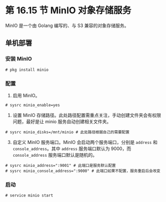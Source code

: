 # 第 16.15 节 MinIO 对象存储服务

MinIO 是一个由 Golang 编写的、与 S3 兼容的对象存储服务。


## 单机部署

### 安装 MinIO

```
# pkg install minio
```

### 配置

1. 启用 MinIO。
   
```
# sysrc minio_enable=yes
```

1. 设置 MinIO 存储路径。此处路径配置需重点关注，手动创建文件夹会有权限问题，最好是让 minio 服务自动创建相关文件夹。

```
# sysrc minio_disks=/mnt/minio # 此处路径根据自己的需要配置
```

3. 自定义 MinIO 服务端口。MinIO 会启动两个服务端口，分别是 `address` 和 `console_address`。其中 `address` 服务端口默认为 9000，而 `console_address` 服务端口默认是随机的。

```
# sysrc minio_address=":9001" # 此端口是服务默认配置
# sysrc minio_console_address=":9000" # 此端口如果不配置，服务重启后会改变
```

### 启动

```
# service minio start
```


